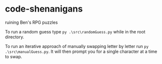 # code-shenanigans
ruining Ben's RPG puzzles 

To run a random guess type `py .\src\randomGuess.py` while in the root directory.

To run an iterative approach of manually swapping letter by letter run `py .\src\manualGuess.py`.
It will then prompt you for a single character at a time to swap.